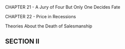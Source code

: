 CHAPTER 21 - A Jury of Four But Only One Decides Fate

CHAPTER 22 - Price in Recessions

Theories About the Death of Salesmanship

## SECTION II